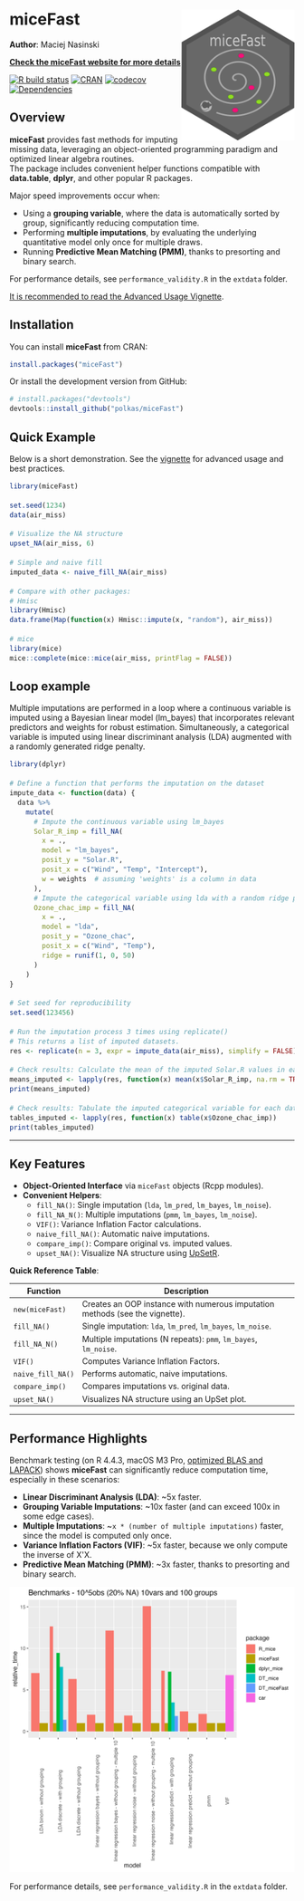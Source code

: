 # miceFast <a href='https://github.com/polkas/miceFast'><img src='man/figures/miceFast_logo.png' align="right" width="200" /></a>

**Author**: Maciej Nasinski  

[**Check the miceFast website for more details**](https://polkas.github.io/miceFast/index.html)

[![R build status](https://github.com/polkas/miceFast/workflows/R-CMD-check/badge.svg)](https://github.com/polkas/miceFast/actions)
[![CRAN](http://www.r-pkg.org/badges/version/miceFast)](https://cran.r-project.org/package=miceFast)
[![codecov](https://codecov.io/gh/Polkas/miceFast/branch/main/graph/badge.svg)](https://app.codecov.io/gh/Polkas/miceFast)
[![Dependencies](https://tinyverse.netlify.app/badge/miceFast)](https://cran.r-project.org/package=miceFast)

## Overview

**miceFast** provides fast methods for imputing missing data, leveraging an object-oriented programming paradigm and optimized linear algebra routines.  
The package includes convenient helper functions compatible with **data.table**, **dplyr**, and other popular R packages.

Major speed improvements occur when:  
- Using a **grouping variable**, where the data is automatically sorted by group, significantly reducing computation time.
- Performing **multiple imputations**, by evaluating the underlying quantitative model only once for multiple draws.
- Running **Predictive Mean Matching (PMM)**, thanks to presorting and binary search.

For performance details, see `performance_validity.R` in the `extdata` folder.

[It is recommended to read the Advanced Usage Vignette](https://polkas.github.io/miceFast/articles/miceFast-intro.html).

## Installation

You can install **miceFast** from CRAN:
```r
install.packages("miceFast")
```
Or install the development version from GitHub:
```r
# install.packages("devtools")
devtools::install_github("polkas/miceFast")
```

## Quick Example

Below is a short demonstration. See the [vignette](https://polkas.github.io/miceFast/articles/miceFast-intro.html) for advanced usage and best practices.

```r
library(miceFast)

set.seed(1234)
data(air_miss)

# Visualize the NA structure
upset_NA(air_miss, 6)

# Simple and naive fill
imputed_data <- naive_fill_NA(air_miss)

# Compare with other packages:
# Hmisc
library(Hmisc)
data.frame(Map(function(x) Hmisc::impute(x, "random"), air_miss))

# mice
library(mice)
mice::complete(mice::mice(air_miss, printFlag = FALSE))
```

## Loop example

Multiple imputations are performed in a loop where a continuous variable is imputed using a Bayesian linear model (lm_bayes) that incorporates relevant predictors and weights for robust estimation. Simultaneously, a categorical variable is imputed using linear discriminant analysis (LDA) augmented with a randomly generated ridge penalty.

```r
library(dplyr)

# Define a function that performs the imputation on the dataset
impute_data <- function(data) {
  data %>%
    mutate(
      # Impute the continuous variable using lm_bayes
      Solar_R_imp = fill_NA(
        x = .,
        model = "lm_bayes",
        posit_y = "Solar.R",
        posit_x = c("Wind", "Temp", "Intercept"),
        w = weights  # assuming 'weights' is a column in data
      ),
      # Impute the categorical variable using lda with a random ridge parameter
      Ozone_chac_imp = fill_NA(
        x = .,
        model = "lda",
        posit_y = "Ozone_chac",
        posit_x = c("Wind", "Temp"),
        ridge = runif(1, 0, 50)
      )
    )
}

# Set seed for reproducibility
set.seed(123456)

# Run the imputation process 3 times using replicate()
# This returns a list of imputed datasets.
res <- replicate(n = 3, expr = impute_data(air_miss), simplify = FALSE)

# Check results: Calculate the mean of the imputed Solar.R values in each dataset
means_imputed <- lapply(res, function(x) mean(x$Solar_R_imp, na.rm = TRUE))
print(means_imputed)

# Check results: Tabulate the imputed categorical variable for each dataset
tables_imputed <- lapply(res, function(x) table(x$Ozone_chac_imp))
print(tables_imputed)
```

---

## Key Features

- **Object-Oriented Interface** via `miceFast` objects (Rcpp modules).
- **Convenient Helpers**:  
  - `fill_NA()`: Single imputation (`lda`, `lm_pred`, `lm_bayes`, `lm_noise`).  
  - `fill_NA_N()`: Multiple imputations (`pmm`, `lm_bayes`, `lm_noise`).  
  - `VIF()`: Variance Inflation Factor calculations.  
  - `naive_fill_NA()`: Automatic naive imputations.  
  - `compare_imp()`: Compare original vs. imputed values.  
  - `upset_NA()`: Visualize NA structure using [UpSetR](https://cran.r-project.org/package=UpSetR).

**Quick Reference Table**:

| Function        | Description                                                                 |
|-----------------|-----------------------------------------------------------------------------|
| `new(miceFast)` | Creates an OOP instance with numerous imputation methods (see the vignette). |
| `fill_NA()`     | Single imputation: `lda`, `lm_pred`, `lm_bayes`, `lm_noise`.                   |
| `fill_NA_N()`   | Multiple imputations (N repeats): `pmm`, `lm_bayes`, `lm_noise`.               |
| `VIF()`         | Computes Variance Inflation Factors.                                         |
| `naive_fill_NA()` | Performs automatic, naive imputations.                                     |
| `compare_imp()` | Compares imputations vs. original data.                                      |
| `upset_NA()`    | Visualizes NA structure using an UpSet plot.                                 |

---

## Performance Highlights

Benchmark testing (on R 4.4.3, macOS M3 Pro, [optimized BLAS and LAPACK](https://cran.r-project.org/bin/macosx/RMacOSX-FAQ.html#Which-BLAS-is-used-and-how-can-it-be-changed_003f)) shows **miceFast** can significantly reduce computation time, especially in these scenarios:

- **Linear Discriminant Analysis (LDA)**: ~5x faster.  
- **Grouping Variable Imputations**: ~10x faster (and can exceed 100x in some edge cases).  
- **Multiple Imputations**: ~`x * (number of multiple imputations)` faster, since the model is computed only once.  
- **Variance Inflation Factors (VIF)**: ~5x faster, because we only compute the inverse of X'X.  
- **Predictive Mean Matching (PMM)**: ~3x faster, thanks to presorting and binary search.

![](man/figures/g_summary.png)

For performance details, see `performance_validity.R` in the `extdata` folder.
